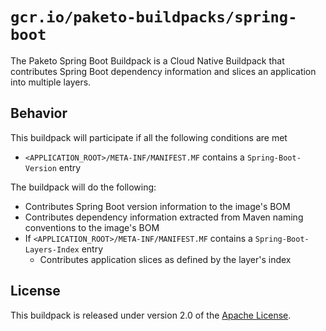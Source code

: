# `gcr.io/paketo-buildpacks/spring-boot`
The Paketo Spring Boot Buildpack is a Cloud Native Buildpack that contributes Spring Boot dependency information and slices an application into multiple layers.

## Behavior
This buildpack will participate if all the following conditions are met

* `<APPLICATION_ROOT>/META-INF/MANIFEST.MF` contains a `Spring-Boot-Version` entry

The buildpack will do the following:

* Contributes Spring Boot version information to the image's BOM
* Contributes dependency information extracted from Maven naming conventions to the image's BOM
* If `<APPLICATION_ROOT>/META-INF/MANIFEST.MF` contains a `Spring-Boot-Layers-Index` entry
  * Contributes application slices as defined by the layer's index

## License
This buildpack is released under version 2.0 of the [Apache License][a].

[a]: http://www.apache.org/licenses/LICENSE-2.0

